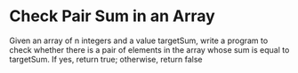 # Check Pair Sum in an Array
Given an array of n integers and a value targetSum, write a program to check whether there is a pair of elements in the array whose sum is equal to targetSum. If yes, return true; otherwise, return false

